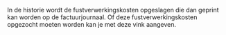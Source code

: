 In de historie wordt de fustverwerkingskosten opgeslagen die dan geprint kan worden op de factuurjournaal. Of deze fustverwerkingskosten opgezocht moeten worden kan je met deze vink aangeven.
